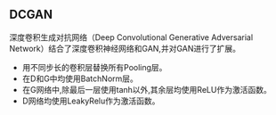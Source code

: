 ## DCGAN
深度卷积生成对抗网络（Deep Convolutional Generative Adversarial Network）结合了深度卷积神经网络和GAN,并对GAN进行了扩展。

- 用不同步长的卷积层替换所有Pooling层。
- 在D和G中均使用BatchNorm层。
- 在G网络中,除最后一层使用tanh以外,其余层均使用ReLU作为激活函数。
- D网络均使用LeakyRelu作为激活函数。